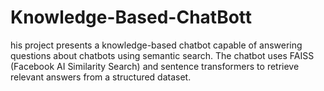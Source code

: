 # Knowledge-Based-ChatBott
his project presents a knowledge-based chatbot capable of answering questions about chatbots using semantic search. The chatbot uses FAISS (Facebook AI Similarity Search) and sentence transformers to retrieve relevant answers from a structured dataset.
